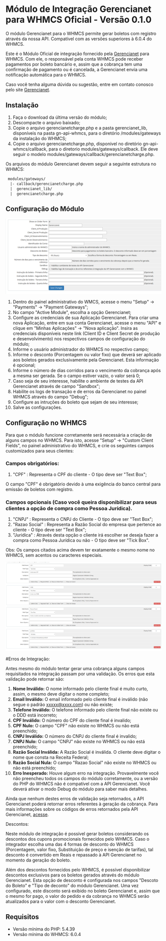 # Módulo de Integração Gerencianet para WHMCS Oficial - Versão 0.1.0 #

O módulo Gerencianet para o WHMCS permite gerar boletos com registro através da nossa API.
Compatível com as versões superiores à 6.0.4 do WHMCS.

Este é o Módulo Oficial de integração fornecido pela [Gerencianet](https://gerencianet.com.br/) para WHMCS. Com ele, o responsável pela conta WHMCS pode receber pagamentos por boleto bancário e, assim que a cobrança tem uma confirmação de pagamento ou é cancelada, a Gerencianet envia uma notificação automática para o WHMCS.

Caso você tenha alguma dúvida ou sugestão, entre em contato conosco pelo site [Gerencianet](https://gerencianet.com.br/).

## Instalação

1. Faça o download da última versão do módulo;
2. Descompacte o arquivo baixado;
3. Copie o arquivo gerencianetcharge.php e a pasta gerencianet_lib, disponíveis na pasta gn-api-whmcs, para o diretório /modules/gateways da instalação do WHMCS;
4. Copie o arquivo gerencianetcharge.php, disponível no diretório gn-api-whmcs/callback, para o diretorio modules/gateways/callback. Ele deve seguir o modelo modules/gateways/callback/gerencianetcharge.php.

Os arquivos do módulo Gerencianet devem seguir a seguinte estrutura no WHMCS:

```
 modules/gateways/
  |- callback/gerencianetcharge.php
  |  gerencianet_lib/
  |  gerencianetcharge.php
```

## Configuração do Módulo

![Parametros de configuração do módulo Gerencianet](parametros_configuracao.png "Parametros de configuração do módulo Gerencianet")

1. Dentro do painel administrativo do WMCS, acesse o menu "Setup" -> "Payments" -> "Payment Gateways";
2. No campo "Active Module", escolha a opção Gerencianet;
3. Configure as credenciais de sua Aplicação Gerencianet. Para criar uma nova Aplicação, entre em sua conta Gerencianet, acesse o menu "API" e clique em "Minhas Aplicações" -> "Nova aplicação". Insira as credenciais disponíveis neste link (Client ID e Client Secret de produção e desenvolvimento) nos respectivos campos de configuração do módulo;
4. Informe o usuário administrador do WHMCS no respectivo campo; 
5. Informe o desconto (Porcentagem ou valor fixo) que deverá ser aplicado aos boletos gerados exclusivamente pela Gerencianet. Esta informação é opcional;
6. Informe o número de dias corridos para o vencimento da cobrança após a mesma ser gerada. Se o campo estiver vazio, o valor será 0;
7. Caso seja de seu interesse, habilite o ambiente de testes da API Gerencianet através de campo "Sandbox";
8. Habilite os logs de transação e de erros da Gerencianet no painel WHMCS através do campo "Debug";
9. Configure as intruções do boleto que sejam de seu interesse;
10. Salve as configurações.

## Configuração no WHMCS

Para que o módulo funcione corretamente será necessária a criação de alguns campos no WHMCS. Para isto, acesse "Setup" -> "Custom Client Fields", no painel administrativo do WHMCS, e crie os seguintes campos customizados para seus clientes:

### Campos obrigatórios:

1. "CPF" : Representa o CPF do cliente - O tipo deve ser "Text Box";

O campo "CPF" é obrigatório devido à uma exigência do banco central para emissão de boletos com registro. 

### Campos opcionais (Caso você queira disponibilizar para seus clientes a opção de compra como Pessoa Jurídica).

1. "CNPJ" : Representa o CNPJ do Cliente - O tipo deve ser "Text Box";
2. "Razao Social" : Representa a Razão Social do empresa que pertence ao cliente - O tipo deve ser "Text Box";
3. "Juridica" : Através desta opção o cliente irá escolher se deseja fazer a compra como Pessoa Jurídica ou não - O tipo deve ser "Tick Box".

Obs: Os campos citados acima devem ter exatamente o mesmo nome no WHMCS, sem acentos ou caracteres especiais.

![Campos customizados à serem criados](custom_fields_demonstration.png "Campos customizados à serem criados.")

#Erros de Integração:

Antes mesmo do módulo tentar gerar uma cobrança alguns campos requisitados na integração passam por uma validação. Os erros que esta validação pode retornar são:

1. **Nome Inválido:** O nome informado pelo cliente final é muito curto, assim, o mesmo deve digitar o nome completo;
2. **Email Inválido:** O email informado pelo cliente final é inválido (não segue o padrão xxxxx@xxxx.com) ou não existe;
3. **Telefone Inválido:** O telefone informado pelo cliente final não existe ou o DDD está incorreto;
4. **CPF Inválido:** O número do CPF do cliente final é invalido;
5. **CPF Nulo:** O campo "CPF" não existe no WHMCS ou não está preenchido;
6. **CNPJ Inválido:** O número do CNPJ do cliente final é invalido;
7. **CNPJ Nulo:** O campo "CNPJ" não existe no WHMCS ou não está preenchido;
8. **Razão Social Inválida:** A Razão Social é inválida. O cliente deve digitar o nome que consta na Receita Federal;
9. **Razão Social Nula:** O campo "Razao Social" não existe no WHMCS ou não está preenchido;
10. **Erro Inesperado:** Houve algum erro na integração. Provavelmente você não preencheu todos os campos do módulo corretamente, ou a versão do PHP do WHMCS não é compatível com a API Gerencianet. Você deverá ativar o modo Debug do módulo para saber mais detalhes.

Ainda que nenhum destes erros de validação seja retornados, a API Gerencianet poderá retornar erros referentes à geração da cobrança. Para mais informações sobre os códigos de erros retornados pela API Gerencianet, [acesse](https://docs.gerencianet.com.br/codigos-de-erros).

Descontos:

Neste módulo de integração é possível gerar boletos considerando os descontos dos cupons promocionais fornecidos pelo WHMCS.
Caso o integrador escolha uma das 4 formas de desconto do WHMCS (Porcentagem, valor fixo, Substituição de preço e isenção de tarifas), tal desconto é convertido em Reais e repassado à API Gerencianet no momento da geração do boleto.

Além dos descontos fornecidos pelo WHMCS, é possível disponibilizar descontos exclusivos para os boletos gerados através do módulo Gerencianet. Esta opção de desconto é configurada nos campos "Descoto do Boleto" e "Tipo de deconto" do módulo Gerencianet. Uma vez configurado, este disconto será exibido no boleto Gerencianet e, assim que o mesmo for pago, o valor do pedido e da cobrança no WHMCS serão atualizados para o valor com o desconto Gerencianet.

## Requisitos

* Versão mínima do PHP: 5.4.39
* Versão mínima do WHMCS: 6.0.4


